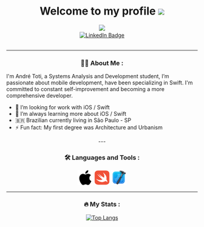 

<div id="header" align="center">
  <h1>
  Welcome to my profile
  <img src="https://media.giphy.com/media/hvRJCLFzcasrR4ia7z/giphy.gif" width="30px"/>
</h1>
  <img src="https://media.giphy.com/media/c5LfZJAwLQxXNKsJ9J/giphy.gif" width="100"/>

  <div id="badges">
    <a href="https://www.linkedin.com/in/andre-toti/">
      <img src="https://img.shields.io/badge/LinkedIn-blue?style=for-the-badge&logo=linkedin&logoColor=white" alt="LinkedIn Badge"/>
    </a>
  </div>

<img src="https://komarev.com/ghpvc/?username=detoti&style=flat-square&color=blue" alt=""/>

  ---

### :technologist: About Me :
  <div id="aboutMe" align="left">
  I'm André Toti, a Systems Analysis and Development student, I’m passionate about mobile development, have been specializing in Swift. I'm committed to constant self-improvement and becoming a more comprehensive developer.
       
   
- 🔭 I’m looking for work with iOS / Swift
- 🌱 I’m always learning more about iOS / Swift
- 🇧🇷 Brazilian currently living in São Paulo - SP
- ⚡ Fun fact: My first degree was Architecture and Urbanism
  </div>
  ---

### :hammer_and_wrench: Languages and Tools :
  <div id="languagesTools">
    <img src="https://github.com/devicons/devicon/blob/master/icons/apple/apple-original.svg" title="Apple" alt="Apple" width="40" height="40"/>
    <img src="https://github.com/devicons/devicon/blob/master/icons/swift/swift-original.svg" title="Swift" alt="Java" width="40" height="40"/>
    <img src="https://github.com/devicons/devicon/blob/master/icons/xcode/xcode-original.svg" title="Xcode" alt="Xcode" width="40" height="40"/>
  </div>
  
  ---

### :fire: My Stats :
  [![Top Langs](https://github-readme-stats.vercel.app/api/top-langs/?username=detoti&layout=compact)](https://github.com/detoti)


  
</div>



